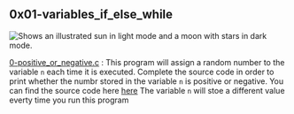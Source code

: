 ## 0x01-variables_if_else_while

<picture>
  <source media="(prefers-color-scheme: dark)" srcset="https://www.alphacodingskills.com/r/img/r-if-else.png">
  <source media="(prefers-color-scheme: light)" srcset="https://www.alphacodingskills.com/r/img/r-if-else.png">
  <img alt="Shows an illustrated sun in light mode and a moon with stars in dark mode." src="https://user-images.githubusercontent.com/25423296/163456779-a8556205-d0a5-45e2-ac17-42d089e3c3f8.png">
</picture>


[0-positive_or_negative.c](./0-positive_or_negative) :
 This program will assign a random number to the variable `n` each time it is executed. Complete the source code in order to print whether the numbr stored in the variable `n` is positive or negative.
     You can find the source code here [here](https://github.com/holbertonschool/0x01.c/blob/master/0-positive_or_negative_c)
     The variable `n` will stoe a different value everty time you run this program
